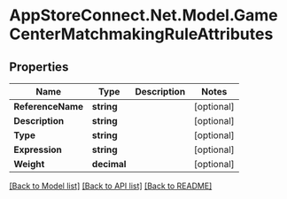 # AppStoreConnect.Net.Model.GameCenterMatchmakingRuleAttributes

## Properties

Name | Type | Description | Notes
------------ | ------------- | ------------- | -------------
**ReferenceName** | **string** |  | [optional] 
**Description** | **string** |  | [optional] 
**Type** | **string** |  | [optional] 
**Expression** | **string** |  | [optional] 
**Weight** | **decimal** |  | [optional] 

[[Back to Model list]](../README.md#documentation-for-models) [[Back to API list]](../README.md#documentation-for-api-endpoints) [[Back to README]](../README.md)

